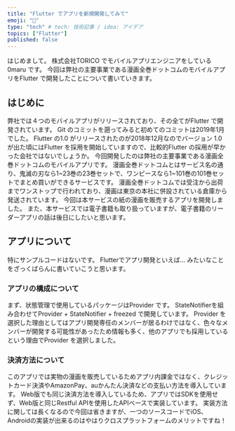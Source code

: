 ```yaml
---
title: "Flutter でアプリを新規開発してみて"
emoji: "💬"
type: "tech" # tech: 技術記事 / idea: アイデア
topics: ["Flutter"]
published: false
---
```


はじめまして。
株式会社TORICO でモバイルアプリエンジニアをしている0maru です。
今回は弊社の主要事業である漫画全巻ドットコムのモバイルアプリをFlutter で開発したことについて書いていきます。

## はじめに

弊社では４つのモバイルアプリがリリースされており、その全てがFlutter で開発されています。
Git のコミットを遡ってみると初めてのコミットは2019年1月でした。
Flutter の1.0 がリリースされたのが2018年12月なのでバージョン 1.0 が出た頃にはFlutter を採用を開始していますので、比較的Flutter の採用が早かった会社ではないでしょうか。
今回開発したのは弊社の主要事業である漫画全巻ドットコムのモバイルアプリです。
漫画全巻ドットコムとはサービス名の通り、鬼滅の刃なら1~23巻の23巻セットで、ワンピースなら1~101巻の101巻セットでまとめ買いができるサービスです。
漫画全巻ドットコムでは受注から出荷までワンストップで行われており、漫画は東京の本社に併設されている倉庫から発送されています。
今回は本サービスの紙の漫画を販売するアプリを開発しました。
また、本サービスでは電子書籍も取り扱っていますが、電子書籍のリーダーアプリの話は後日にしたいと思います。

## アプリについて
特にサンプルコードはないです。
Flutterでアプリ開発といえば... みたいなことをざっくばらんに書いていこうと思います。

### アプリの構成について

まず、状態管理で使用しているパッケージはProvider です。
StateNotifierを組み合わせてProvider + StateNotifier + freezed で開発しています。
Provider を選択した理由としてはアプリ開発専任のメンバーが居るわけではなく、色々なメンバーが開発する可能性があったため情報も多く、他のアプリでも採用しているという理由でProvider を選択しました。

### 決済方法について

このアプリでは実物の漫画を販売しているためアプリ内課金ではなく、クレジットカード決済やAmazonPay、auかんたん決済などの支払い方法を導入しています。
Web版でも同じ決済方法を導入しているため、アプリではSDKを使用せず、Web版と同じRestful APIを使用したAPIベースで実装しています。
実装方法に関しては長くなるので今回は省きますが、一つのソースコードでiOS、Androidの実装が出来るのはやはりクロスプラットフォームのメリットですね！